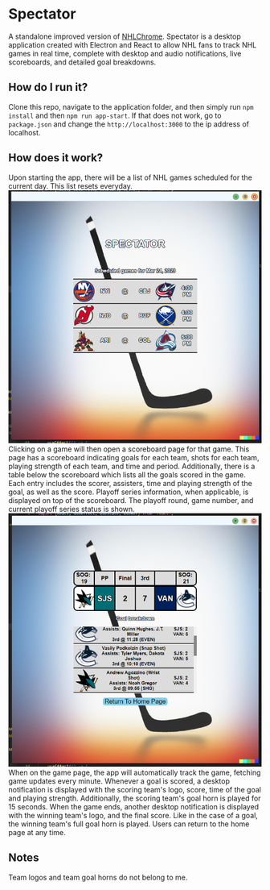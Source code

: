 # Spectator
A standalone improved version of [NHLChrome](https://github.com/eiletan/NHLChrome). Spectator is a desktop application created with Electron and React to allow NHL fans to track NHL games in real time, complete with desktop and audio notifications, live scoreboards, and detailed goal breakdowns.

## How do I run it?
Clone this repo, navigate to the application folder, and then simply run `npm install` and then `npm run app-start`. If that does not work, go to `package.json` and change the `http://localhost:3000` to the ip address of localhost.

## How does it work?
Upon starting the app, there will be a list of NHL games scheduled for the current day. This list resets everyday.<br> 
![Home Page](homepage.png?raw=true "Home Page")\
Clicking on a game will then open a scoreboard page for that game. This page has a scoreboard indicating goals for each team, shots for each team, playing strength of each team, and time and period. Additionally, there is a table below the scoreboard which lists all the goals scored in the game. Each entry includes the scorer, assisters, time and playing strength of the goal, as well as the score. Playoff series information, when applicable, is displayed on top of the scoreboard. The playoff round, game number, and current playoff series status is shown.<br>
![Game Page](gamepage.png?raw=true "Game Page")<br>
When on the game page, the app will automatically track the game, fetching game updates every minute. Whenever a goal is scored, a desktop notification is displayed with the scoring team's logo, score, time of the goal and playing strength. Additionally, the scoring team's goal horn is played for 15 seconds. When the game ends, another desktop notification is displayed with the winning team's logo, and the final score. Like in the case of a goal, the winning team's full goal horn is played. Users can return to the home page at any time.


## Notes
Team logos and team goal horns do not belong to me.